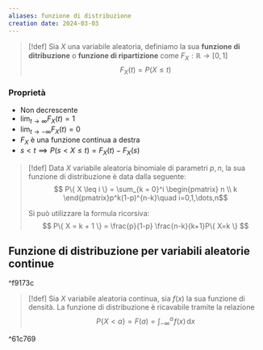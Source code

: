 ```yaml
---
aliases: funzione di distribuzione
creation date: 2024-03-03
---
```


>[!def]
>Sia $X$ una variabile aleatoria, definiamo la sua **funzione di ditribuzione** o **funzione di ripartizione** come $F_{X} : \mathbb{R} \to [0,1]$ 
>$$ F_{X}(t) = P(X \leq t) $$
>

### Proprietà
- Non decrescente
- $\lim_{ t \to \infty } F_{X}(t) = 1$
- $\lim_{ t \to -\infty } F_{X}(t) = 0$
- $F_{X}$ è una funzione continua a destra 
- $s < t \implies P(s < X \leq t) = F_{X}(t) - F_{X}(s)$


> [!def]
> Data $X$ variabile aleatoria binomiale di parametri $p,n$, la sua funzione di distribuzione è data dalla seguente:
> $$ P\{ X \leq i \} = \sum_{k = 0}^i \begin{pmatrix}
> n \\
> k
> \end{pmatrix}p^k(1-p)^{n-k}\quad i=0,1,\dots,n$$
> 
> Si può utilizzare la formula ricorsiva:
> $$ P\{ X = k + 1 \} = \frac{p}{1-p} \frac{n-k}{k+1}P\{ X=k \} $$



## Funzione di distribuzione per variabili aleatorie continue

^f9173c

> [!def]
> Sia $X$ variabile aleatoria continua, sia $f(x)$ la sua funzione di densità. La funzione di distribuzione è ricavabile tramite la relazione
> $$ P\{ X < a \} = F(a) = \int _{-\infty}^{a} \! f(x) \, \mathrm{d}x  $$

^61c769
